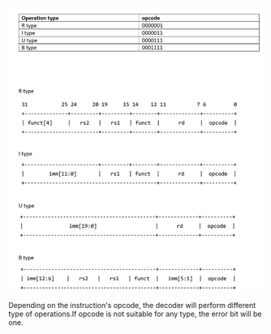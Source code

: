 ![](test.jpg)

Depending on the instruction's opcode, the decoder will perform different type of operations.If opcode is not suitable for any type, the error bit will be one.
